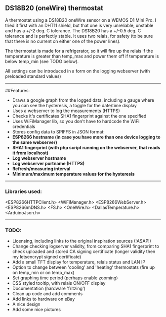 ## DS18B20 (oneWire) thermostat

A thermostat using a DS18B20 oneWire sensor on a WEMOS D1 Mini Pro. I tried it first with an DHT11 shield, but that one is very unreliable, unstable and has a +/-2 deg. C tolerance. The DS18B20 has a +/-0.5 deg. C tolerance and is perfectly stable. It uses two relais, for safety (to be sure that there is no current on either one of the power lines).

The thermostat is made for a refrigerator, so it will fire up the relais if the temperature is greater than temp_max and power them off if temperature is below temp_min (see TODO below).

All settings can be introduced in a form on the logging webserver (with preloaded standard values)

---

##Features:
- Draws a google graph from the logged data, including a gauge where you can see the hysteresis, a toggle for the date/time display
- Uses a webserver to log the measurements (HTTPS)
- Checks it's certificates SHA1 fingerprint against the one specified
- Uses WiFiManager lib, so you don't have to hardcode the WiFi credentials
- Stores config data to SPIFFS in JSON format:
- **ESP8266 hostname (in case you have more than one device logging to the same webserver)**
- **SHA1 fingerprint (with php script running on the webserver, that reads it from localhost)**
- **Log webserver hostname**
- **Log webserver portname (HTTPS)**
- **Refresh/measuring interval**
- **Minimum/maximum temperature values for the hysteresis**

---

### Libraries used:
<ESP8266HTTPClient.h>
<WiFiManager.h>
<ESP8266WebServer.h>
<ESP8266mDNS.h>
<FS.h>
<OneWire.h>
<DallasTemperature.h>
<ArduinoJson.h>

---

### TODO:
- Licensing, including links to the original inspiration sources (!ASAP!)
- Change checking logserver validity, from comparing SHA1 fingerprint to check uploaded and stored CA signing certificate (longer validity then my letsencrypt signed certificate)
- Add a small TFT display for temperature, relais status and LAN IP
- Option to change between 'cooling' and 'heating' thermostats (fire up on temp_min or on temp_max)
- Set graphing time period (perhaps enable zooming)
- CSS styled tooltip, with relais ON/OFF display
- Documentation (hardware 'fritzing')
- Clean up code and add comments
- Add links to hardware on eBay
- A nice design
- Add some nice pictures
